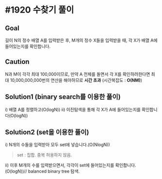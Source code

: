 # #1920 수찾기 풀이
## Goal
길이 N의 정수 배열 A를 입력받은 후, M개의 정수 X들을 입력받을 때, 각 X가 배열 A에 들어있는지를 확인합니다. 

## Caution
N과 M이 각각 최대 100,000이므로, 만약 A 전체를 돌면서 각 X를 확인하려한다면 최대 10,000,000,000번의 연산을 해야하므로 **시간 초과** (시간복잡도 : **O(NM)**)

## Solution1 (binary search를 이용한 풀이)
i) 배열 A를 정렬하고(O(logN))
ii) 이진탐색을 통해 각 X가 A에 들어있는지를 확인합니다(O(logN))


## Solution2 (set을 이용한 풀이)
i) N개의 수들을 입력받아 모두 set에 넣습니다.(O(NlogN)) 
> set : 집합. 중복 허용하지 않음.

ii) 이후 M개의 수를 입력받으면서, 각각이 set에 들어있는지를 확인합니다. (O(logN))// balanced binary tree 탐색.
